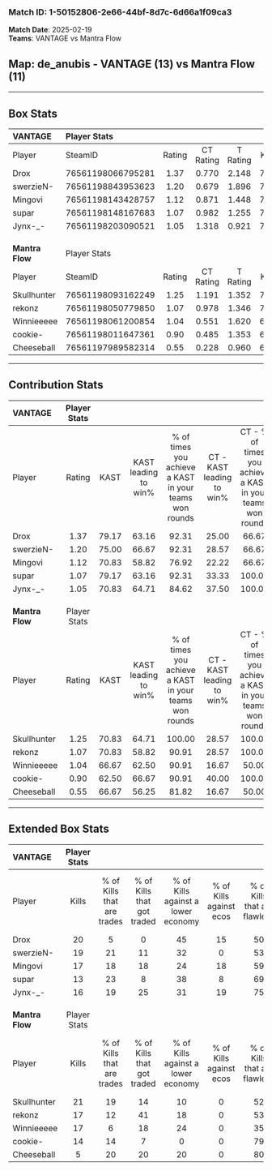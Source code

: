 ### Match ID: 1-50152806-2e66-44bf-8d7c-6d66a1f09ca3  
**Match Date**: 2025-02-19  
**Teams**: VANTAGE vs Mantra Flow  

## **Map**: de_anubis - VANTAGE (13) vs Mantra Flow (11)  
---  

## Box Stats  

| **VANTAGE**     | Player Stats      |        |           |          |       |      |       |         |        |      |     |
| :- | :- | :-: | :-: | :-: | :-: | :-: | :-: | :-: | :-: | :-: | :-: |
| Player          | SteamID           | Rating | CT Rating | T Rating | KAST  | ADR  | Kills | Assists | Deaths | K/D  | HS% |
| Drox            | 76561198066795281 |  1.37  |   0.770   |  2.148   | 79.17 | 84.2 |  20   |    7    |   13   | 1.54 | 75  |
| swerzieN-       | 76561198843953623 |  1.20  |   0.679   |  1.896   | 75.00 | 81.8 |  19   |    5    |   17   | 1.12 | 68  |
| Mingovi         | 76561198143428757 |  1.12  |   0.871   |  1.448   | 70.83 | 68.3 |  17   |    4    |   14   | 1.21 | 41  |
| supar           | 76561198148167683 |  1.07  |   0.982   |  1.255   | 79.17 | 67.7 |  13   |    9    |   13   | 1.00 | 61  |
| Jynx-_-         | 76561198203090521 |  1.05  |   1.318   |  0.921   | 70.83 | 79.7 |  16   |    5    |   17   | 0.94 | 37  |
|                 |                   |        |           |          |       |      |       |         |        |      |     |
|                 |                   |        |           |          |       |      |       |         |        |      |     |
|                 |                   |        |           |          |       |      |       |         |        |      |     |
| **Mantra Flow** | Player Stats      |        |           |          |       |      |       |         |        |      |     |
| Player          | SteamID           | Rating | CT Rating | T Rating | KAST  | ADR  | Kills | Assists | Deaths | K/D  | HS% |
| Skullhunter     | 76561198093162249 |  1.25  |   1.191   |  1.352   | 70.83 | 94.3 |  21   |    3    |   18   | 1.17 | 52  |
| rekonz          | 76561198050779850 |  1.07  |   0.978   |  1.346   | 70.83 | 81.0 |  17   |    4    |   18   | 0.94 | 64  |
| Winnieeeee      | 76561198061200854 |  1.04  |   0.551   |  1.620   | 66.67 | 78.5 |  17   |    7    |   18   | 0.94 | 64  |
| cookie-         | 76561198011647361 |  0.90  |   0.485   |  1.353   | 62.50 | 54.1 |  14   |    3    |   14   | 1.00 | 50  |
| Cheeseball      | 76561197989582314 |  0.55  |   0.228   |  0.960   | 66.67 | 50.4 |   5   |    9    |   17   | 0.29 | 80  |
---  

## Contribution Stats  

| **VANTAGE**     | Player Stats |       |                      |                                                        |                           |                                                             |                          |                                                            |
| :- | :-: | :-: | :-: | :-: | :-: | :-: | :-: | :-: |
| Player          |    Rating    | KAST  | KAST leading to win% | % of times you achieve a KAST in your teams won rounds | CT - KAST leading to win% | CT - % of times you achieve a KAST in your teams won rounds | T - KAST leading to win% | T - % of times you achieve a KAST in your teams won rounds |
| Drox            |     1.37     | 79.17 |        63.16         |                         92.31                          |           25.00           |                            66.67                            |          90.91           |                           100.00                           |
| swerzieN-       |     1.20     | 75.00 |        66.67         |                         92.31                          |           28.57           |                            66.67                            |          90.91           |                           100.00                           |
| Mingovi         |     1.12     | 70.83 |        58.82         |                         76.92                          |           22.22           |                            66.67                            |          100.00          |                           80.00                            |
| supar           |     1.07     | 79.17 |        63.16         |                         92.31                          |           33.33           |                           100.00                            |          90.00           |                           90.00                            |
| Jynx-_-         |     1.05     | 70.83 |        64.71         |                         84.62                          |           37.50           |                           100.00                            |          88.89           |                           80.00                            |
|                 |              |       |                      |                                                        |                           |                                                             |                          |                                                            |
|                 |              |       |                      |                                                        |                           |                                                             |                          |                                                            |
|                 |              |       |                      |                                                        |                           |                                                             |                          |                                                            |
| **Mantra Flow** | Player Stats |       |                      |                                                        |                           |                                                             |                          |                                                            |
| Player          |    Rating    | KAST  | KAST leading to win% | % of times you achieve a KAST in your teams won rounds | CT - KAST leading to win% | CT - % of times you achieve a KAST in your teams won rounds | T - KAST leading to win% | T - % of times you achieve a KAST in your teams won rounds |
| Skullhunter     |     1.25     | 70.83 |        64.71         |                         100.00                         |           28.57           |                           100.00                            |          90.00           |                           100.00                           |
| rekonz          |     1.07     | 70.83 |        58.82         |                         90.91                          |           28.57           |                           100.00                            |          80.00           |                           88.89                            |
| Winnieeeee      |     1.04     | 66.67 |        62.50         |                         90.91                          |           16.67           |                            50.00                            |          90.00           |                           100.00                           |
| cookie-         |     0.90     | 62.50 |        66.67         |                         90.91                          |           40.00           |                           100.00                            |          80.00           |                           88.89                            |
| Cheeseball      |     0.55     | 66.67 |        56.25         |                         81.82                          |           16.67           |                            50.00                            |          80.00           |                           88.89                            |
---  

## Extended Box Stats  

| **VANTAGE**     | Player Stats |                            |                            |                                    |                         |                              |                                 |        |                             |                                     |                          |                               |                            |
| :- | :-: | :-: | :-: | :-: | :-: | :-: | :-: | :-: | :-: | :-: | :-: | :-: | :-: |
| Player          |    Kills     | % of Kills that are trades | % of Kills that got traded | % of Kills against a lower economy | % of Kills against ecos | % of Kills that are flawless | % of Kills that are close duels | Deaths | % of Deaths that get traded | % of Deaths against a lower economy | % of Deaths against ecos | % of Deaths that are flawless | % of Deaths that are close |
| Drox            |      20      |             5              |             0              |                 45                 |           15            |              50              |                5                |   13   |             31              |                 23                  |            0             |              54               |             8              |
| swerzieN-       |      19      |             21             |             11             |                 32                 |            0            |              53              |                0                |   17   |             24              |                 18                  |            6             |              47               |             12             |
| Mingovi         |      17      |             18             |             18             |                 24                 |           18            |              59              |                0                |   14   |             14              |                 21                  |            7             |              71               |             7              |
| supar           |      13      |             23             |             8              |                 38                 |            8            |              69              |                8                |   13   |             15              |                 15                  |            8             |              54               |             15             |
| Jynx-_-         |      16      |             19             |             25             |                 31                 |           19            |              75              |                0                |   17   |             18              |                 18                  |            6             |              53               |             6              |
|                 |              |                            |                            |                                    |                         |                              |                                 |        |                             |                                     |                          |                               |                            |
|                 |              |                            |                            |                                    |                         |                              |                                 |        |                             |                                     |                          |                               |                            |
|                 |              |                            |                            |                                    |                         |                              |                                 |        |                             |                                     |                          |                               |                            |
| **Mantra Flow** | Player Stats |                            |                            |                                    |                         |                              |                                 |        |                             |                                     |                          |                               |                            |
| Player          |    Kills     | % of Kills that are trades | % of Kills that got traded | % of Kills against a lower economy | % of Kills against ecos | % of Kills that are flawless | % of Kills that are close duels | Deaths | % of Deaths that get traded | % of Deaths against a lower economy | % of Deaths against ecos | % of Deaths that are flawless | % of Deaths that are close |
| Skullhunter     |      21      |             19             |             14             |                 10                 |            0            |              52              |               19                |   18   |              6              |                  6                  |            0             |              50               |             0              |
| rekonz          |      17      |             12             |             41             |                 18                 |            0            |              53              |                0                |   18   |             22              |                 11                  |            0             |              61               |             6              |
| Winnieeeee      |      17      |             6              |             18             |                 24                 |            0            |              35              |               18                |   18   |             11              |                  6                  |            0             |              61               |             0              |
| cookie-         |      14      |             14             |             7              |                 0                  |            0            |              79              |                0                |   14   |              7              |                  7                  |            0             |              79               |             0              |
| Cheeseball      |      5       |             20             |             20             |                 20                 |            0            |              80              |                0                |   17   |             12              |                  6                  |            0             |              53               |             6              |
